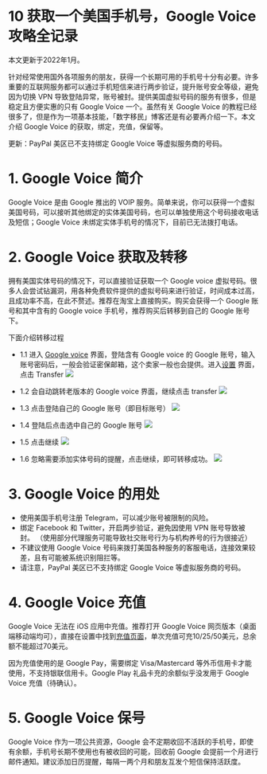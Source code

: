 # 10 获取一个美国手机号，Google Voice 攻略全记录

本文更新于2022年1月。

<!-- more -->

针对经常使用国外各项服务的朋友，获得一个长期可用的手机号十分有必要。许多重要的互联网服务都可以通过手机短信来进行两步验证，提升账号安全等级，避免因为切换 VPN 导致登陆异常，账号被封。提供美国虚拟号码的服务有很多，但是稳定且方便实惠的只有 Google Voice 一个。虽然有关 Google Voice 的教程已经很多了，但是作为一项基本技能，「数字移民」博客还是有必要再介绍一下。本文介绍 Google Voice 的获取，绑定，充值，保留等。

更新：PayPal 美区已不支持绑定 Google Voice 等虚拟服务商的号码。

# 1. Google Voice 简介
Google Voice 是由 Google 推出的 VOIP 服务。简单来说，你可以获得一个虚拟美国号码，可以接听其他绑定的实体美国号码，也可以单独使用这个号码接收电话及短信；Google Voice 未绑定实体手机号的情况下，目前已无法拨打电话。

# 2. Google Voice 获取及转移
拥有美国实体号码的情况下，可以直接验证获取一个 Google voice 虚拟号码。很多人会尝试钻漏洞，用各种免费软件提供的虚拟号码来进行验证，时间成本过高，且成功率不高，在此不赘述。推荐在淘宝上直接购买。购买会获得一个 Google 账号和其中含有的 Google voice 手机号，推荐购买后转移到自己的 Google 账号下。

下面介绍转移过程

- 1.1 进入 [Google voice](https://voice.google.com/u/0/) 界面，登陆含有 Google voice 的 Google 账号，输入账号密码后，一般会验证密保邮箱，这个卖家一般也会提供。进入[设置](https://voice.google.com/u/0/settings) 界面，点击 Transfer
![](https://cdn.shuziyimin.org/blog-10-01-1565528260.jpg)

- 1.2 会自动跳转老版本的 Google voice 界面，继续点击 transfer
![](https://cdn.shuziyimin.org/blog-10-02-1565528262.jpg)

- 1.3 点击登陆自己的 Google 账号（即目标账号）
![](https://cdn.shuziyimin.org/blog-10-03-1565528263.jpg)


- 1.4 登陆后点击选中自己的 Google 账号
![](https://cdn.shuziyimin.org/blog-10-04-1565528264.jpg)

- 1.5 点击继续
![](https://cdn.shuziyimin.org/blog-10-05-1565528265.jpg)

- 1.6 忽略需要添加实体号码的提醒，点击继续，即可转移成功。
![](https://cdn.shuziyimin.org/blog-10-06-1565528266.jpg)

# 3. Google Voice 的用处
- 使用美国手机号注册 Telegram，可以减少账号被限制的风险。
- 绑定 Facebook 和 Twitter，开启两步验证，避免因使用 VPN 账号导致被封。 （使用部分代理服务可能导致社交账号行为与机构养号的行为很接近）
- 不建议使用 Google Voice 号码来拨打美国各种服务的客服电话，连接效果较差，且有可能被系统识别阻拦等。
- 请注意，PayPal 美区已不支持绑定 Google Voice 等虚拟服务商的号码。

# 4. Google Voice 充值
Google Voice 无法在 iOS 应用中充值。推荐打开 Google Voice 网页版本（桌面端移动端均可），直接在设置中找到[充值页面](https://voice.google.com/u/0/settings#payments)，单次充值可充10/25/50美元，总余额不能超过70美元。

因为充值使用的是 Google Pay，需要绑定 Visa/Mastercard 等外币信用卡才能使用，不支持银联信用卡。Google Play 礼品卡充的余额似乎没发用于 Google Voice 充值（待确认）。

# 5. Google Voice 保号
Google Voice 作为一项公共资源，Google 会不定期收回不活跃的手机号，即使有余额，手机号长期不使用也有被收回的可能，回收前 Google 会提前一个月进行邮件通知。建议添加日历提醒，每隔一两个月和朋友互发个短信保持活跃度。












